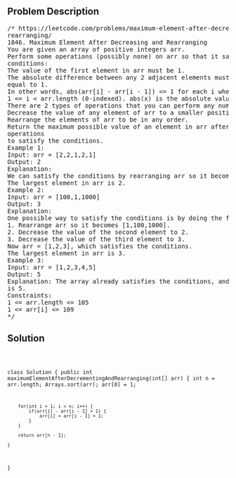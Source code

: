 <!--
<style>
  body { font-family: Arial, sans-serif; }
  .container { max-width: 100%; margin: 0 auto; padding: 10px; }
  .comment-block { max-width: 30%; background-color: #f9f9f9; padding: 10px; border-left: 5px solid #ccc; overflow-wrap: break-word; white-space: pre-wrap; }
  .code-block { background-color: #f4f4f4; padding: 10px; border: 1px solid #ddd; overflow-wrap: break-word; white-space: pre-wrap; }
</style>
-->

<div class='container'>
<h2>Problem Description</h2>
<div class='comment-block'>
<pre>
/* https://leetcode.com/problems/maximum-element-after-decreasing-and-
rearranging/
1846. Maximum Element After Decreasing and Rearranging
You are given an array of positive integers arr.
Perform some operations (possibly none) on arr so that it satisfies these
conditions:
The value of the first element in arr must be 1.
The absolute difference between any 2 adjacent elements must be less than or
equal to 1.
In other words, abs(arr[i] - arr[i - 1]) <= 1 for each i where
1 <= i < arr.length (0-indexed). abs(x) is the absolute value of x.
There are 2 types of operations that you can perform any number of times:
Decrease the value of any element of arr to a smaller positive integer.
Rearrange the elements of arr to be in any order.
Return the maximum possible value of an element in arr after performing the
operations
to satisfy the conditions.
Example 1:
Input: arr = [2,2,1,2,1]
Output: 2
Explanation:
We can satisfy the conditions by rearranging arr so it becomes [1,2,2,2,1].
The largest element in arr is 2.
Example 2:
Input: arr = [100,1,1000]
Output: 3
Explanation:
One possible way to satisfy the conditions is by doing the following:
1. Rearrange arr so it becomes [1,100,1000].
2. Decrease the value of the second element to 2.
3. Decrease the value of the third element to 3.
Now arr = [1,2,3], which satisfies the conditions.
The largest element in arr is 3.
Example 3:
Input: arr = [1,2,3,4,5]
Output: 5
Explanation: The array already satisfies the conditions, and the largest element
is 5.
Constraints:
1 <= arr.length <= 105
1 <= arr[i] <= 109
*/
</pre>
</div>

<h2>Solution</h2>
<div class='code-block'>
<pre><code class='language-java'>

class Solution {
    public int maximumElementAfterDecrementingAndRearranging(int[] arr) {
        int n = arr.length;
        Arrays.sort(arr);
        arr[0] = 1;

        for(int i = 1; i < n; i++) {
            if(arr[i] - arr[i - 1] > 1) {
                arr[i] = arr[i - 1] + 1;
            }
        }

        return arr[n - 1];
        
    }
}</code></pre>
</div>
</div>
